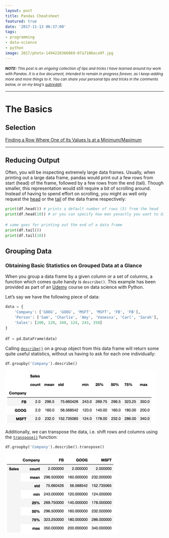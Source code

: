 ```yaml
---
layout: post
title: Pandas Cheatsheet
featured: true
date: '2017-11-13 06:37:00'
tags:
- programming
- data-science
- python
image: 2017/photo-1494228366869-07a7106eca9f.jpg
---
```



<small>_**NOTE:** This post is an ongoing collection of tips and tricks I have learned around my work with Pandas. It is a live document,  intended to remain in progress forever, as I keep-adding more and more things to it. You can share your personal tips and tricks in the comments below, or on my blog’s [subreddit](https://www.reddit.com/r/preslav_me/comments/7qz7k2/pandas_cheatsheet/)._</small>

---

# The Basics

## Selection

[Finding a Row Where One of Its Values Is at a Minimum/Maximum](http://www.preslav.me/2018/02/16/pandas-finding-a-row-where-one-of-its-values-is-at-a-minimum-maximum/)

---

## Reducing Output
Often, you will be inspecting extremely large data frames. Usually, when printing out a large data frame, pandas would print out a few rows from start (head) of the frame, followed by a few rows from the end (tail).  Though smaller, this representation would still require a bit of scrolling around. Instead of having to spend effort on scrolling, you might as well only request the [head](https://pandas.pydata.org/pandas-docs/stable/generated/pandas.DataFrame.head.html) or the [tail](https://pandas.pydata.org/pandas-docs/stable/generated/pandas.DataFrame.tail.html) of the data frame respectively:

```python
print(df.head()) # prints a default number of rows (5) from the head
print(df.head(10)) # or you can specify how man yexactly you want to display

# same goes for printing out the end of a data frame
print(df.tail())
print(df.tail(10))
```

## Grouping Data
### Obtaining Basic Statistics on Grouped Data at a Glance
When you group a data frame by a given column or a set of columns, a function which comes quite handy is `describe()`. This example has been provided as part of an [Udemy](https://www.udemy.com/python-for-data-science-and-machine-learning-bootcamp/) course on data science with Python.

Let’s say we have the following piece of data:

```python
data = {
    'Company': ['GOOG', 'GOOG', 'MSFT', 'MSFT', 'FB', 'FB'],
    'Person': ['Sam', 'Charlie', 'Amy', 'Vanessa', 'Carl', 'Sarah'],
    'Sales': [200, 120, 340, 124, 243, 350]
}

df = pd.DataFrame(data)
```

Calling  [`describe()`](https://pandas.pydata.org/pandas-docs/stable/generated/pandas.DataFrame.describe.html) on a group object from this data frame will return some quite useful statistics, without us having to ask for each one individually:

```python
df.groupby('Company').describe()
```

![Pandas---GroupBy-2018-01-17-07-26-37](/assets/img/2017/Pandas---GroupBy-2018-01-17-07-26-37.png)

Additionally, we can transpose the data, i.e. shift rows and columns using the [`transpose()`](https://pandas.pydata.org/pandas-docs/stable/generated/pandas.DataFrame.transpose.html) function:

```python
df.groupby('Company').describe().transpose()
```

![Pandas---GroupBy-2018-01-17-07-31-58](/assets/img/2017/Pandas---GroupBy-2018-01-17-07-31-58.png)
